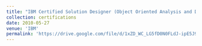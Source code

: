 ```yaml
---
title: "IBM Certified Solution Designer (Object Oriented Analysis and Design, vUML 2)"
collection: certifications
date: 2010-05-27	
venue: 'IBM'
permalink: 'https://drive.google.com/file/d/1xZD_WC_LG5fD0N0FLdJ-ipE5J9z_ZXgH/view?usp=sharing'
---
```

